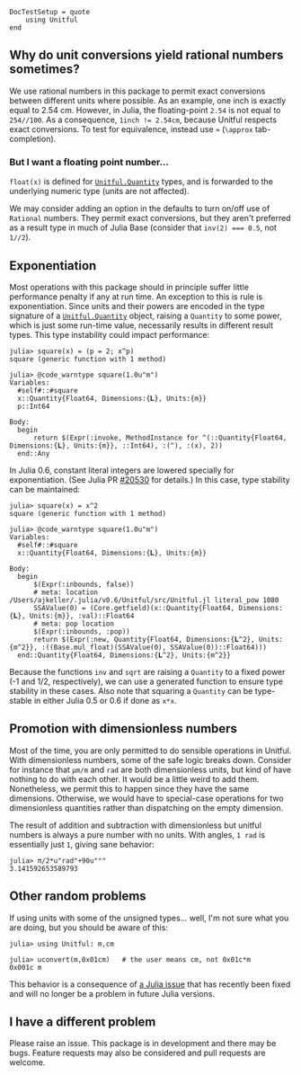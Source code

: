 ```@meta
DocTestSetup = quote
    using Unitful
end
```
## Why do unit conversions yield rational numbers sometimes?

We use rational numbers in this package to permit exact conversions
between different units where possible. As an example, one inch is exactly equal
to 2.54 cm. However, in Julia, the floating-point `2.54` is not equal to
`254//100`. As a consequence, `1inch != 2.54cm`, because Unitful respects exact
conversions. To test for equivalence, instead use `≈` (`\approx`
tab-completion).

### But I want a floating point number...

`float(x)` is defined for [`Unitful.Quantity`](@ref) types,
and is forwarded to the underlying numeric type (units are not affected).

We may consider adding an option in the defaults to turn on/off use of `Rational`
numbers. They permit exact conversions, but they aren't preferred as a result
type in much of Julia Base (consider that `inv(2) === 0.5`, not `1//2`).

## Exponentiation

Most operations with this package should in principle suffer little performance
penalty if any at run time. An exception to this is rule is exponentiation.
Since units and their powers are encoded in the type signature of a
[`Unitful.Quantity`](@ref) object, raising a `Quantity` to some power, which is
just some run-time value, necessarily results in different result types.
This type instability could impact performance:

```jldoctest
julia> square(x) = (p = 2; x^p)
square (generic function with 1 method)

julia> @code_warntype square(1.0u"m")
Variables:
  #self#::#square
  x::Quantity{Float64, Dimensions:{𝐋}, Units:{m}}
  p::Int64

Body:
  begin
      return $(Expr(:invoke, MethodInstance for ^(::Quantity{Float64, Dimensions:{𝐋}, Units:{m}}, ::Int64), :(^), :(x), 2))
  end::Any
```

In Julia 0.6, constant literal integers are lowered specially for exponentiation.
(See Julia PR [#20530](https://github.com/JuliaLang/julia/pull/20530) for details.)
In this case, type stability can be maintained:


```jldoctest
julia> square(x) = x^2
square (generic function with 1 method)

julia> @code_warntype square(1.0u"m")
Variables:
  #self#::#square
  x::Quantity{Float64, Dimensions:{𝐋}, Units:{m}}

Body:
  begin
      $(Expr(:inbounds, false))
      # meta: location /Users/ajkeller/.julia/v0.6/Unitful/src/Unitful.jl literal_pow 1080
      SSAValue(0) = (Core.getfield)(x::Quantity{Float64, Dimensions:{𝐋}, Units:{m}}, :val)::Float64
      # meta: pop location
      $(Expr(:inbounds, :pop))
      return $(Expr(:new, Quantity{Float64, Dimensions:{𝐋^2}, Units:{m^2}}, :((Base.mul_float)(SSAValue(0), SSAValue(0))::Float64)))
  end::Quantity{Float64, Dimensions:{𝐋^2}, Units:{m^2}}
```

Because the functions `inv` and `sqrt` are raising a `Quantity` to a fixed
power (-1 and 1/2, respectively), we can use a generated function to ensure
type stability in these cases. Also note that squaring a `Quantity` can be
type-stable in either Julia 0.5 or 0.6 if done as `x*x`.

## Promotion with dimensionless numbers

Most of the time, you are only permitted to do sensible operations in Unitful.
With dimensionless numbers, some of the safe logic breaks down. Consider for
instance that `μm/m` and `rad` are both dimensionless units, but kind of have
nothing to do with each other. It would be a little weird to add them. Nonetheless,
we permit this to happen since they have the same dimensions. Otherwise, we
would have to special-case operations for two dimensionless quantities rather
than dispatching on the empty dimension.

The result of addition and subtraction with dimensionless but unitful numbers
is always a pure number with no units. With angles, `1 rad` is essentially just
`1`, giving sane behavior:

```jldoctest
julia> π/2*u"rad"+90u"°"
3.141592653589793
```

## Other random problems

If using units with some of the unsigned types... well, I'm not sure what
you are doing, but you should be aware of this:

```jldoctest
julia> using Unitful: m,cm

julia> uconvert(m,0x01cm)   # the user means cm, not 0x01c*m
0x001c m
```

This behavior is a consequence of
[a Julia issue](https://github.com/JuliaLang/julia/issues/16356) that has recently
been fixed and will no longer be a problem in future Julia versions.

## I have a different problem

Please raise an issue. This package is in development and there may be bugs.
Feature requests may also be considered and pull requests are welcome.
